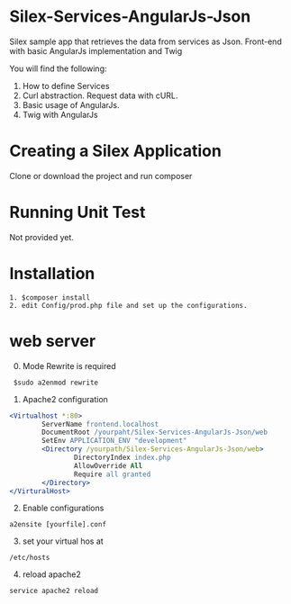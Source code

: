 # Silex-Services-AngularJs-Json

Silex sample app that retrieves the data from services as Json.
Front-end with basic AngularJs implementation and Twig

You will find the following:

1. How to define Services
2. Curl abstraction. Request data with cURL.
3. Basic usage of AngularJs.
4. Twig with AngularJs

# Creating a Silex Application

Clone or download the project and run composer

# Running Unit Test

Not provided yet.

# Installation

```
1. $composer install
2. edit Config/prod.php file and set up the configurations.
```
# web server

0. Mode Rewrite is required
```
 $sudo a2enmod rewrite
```
1. Apache2 configuration
``` Apache
<Virtualhost *:80>
        ServerName frontend.localhost
        DocumentRoot /yourpaht/Silex-Services-AngularJs-Json/web
        SetEnv APPLICATION_ENV "development"
        <Directory /yourpath/Silex-Services-AngularJs-Json/web>
                DirectoryIndex index.php
                AllowOverride All
                Require all granted
        </Directory>
</VirturalHost>
```
2. Enable configurations
```
a2ensite [yourfile].conf
```
3. set your virtual hos at
 ```
/etc/hosts
```
4. reload apache2
```
service apache2 reload
```
